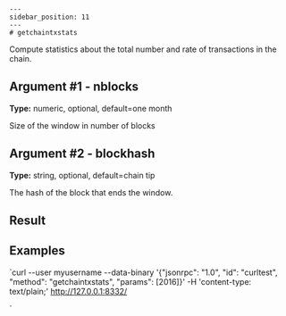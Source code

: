 
    ---
    sidebar_position: 11
    ---
    # getchaintxstats

Compute statistics about the total number and rate of transactions in the chain.

## Argument #1 - nblocks

**Type:** numeric, optional, default=one month

Size of the window in number of blocks

## Argument #2 - blockhash

**Type:** string, optional, default=chain tip

The hash of the block that ends the window.

## Result

## Examples

`curl --user myusername --data-binary '{"jsonrpc": "1.0", "id": "curltest", "method": "getchaintxstats", "params": [2016]}' -H 'content-type: text/plain;' http://127.0.0.1:8332/

`